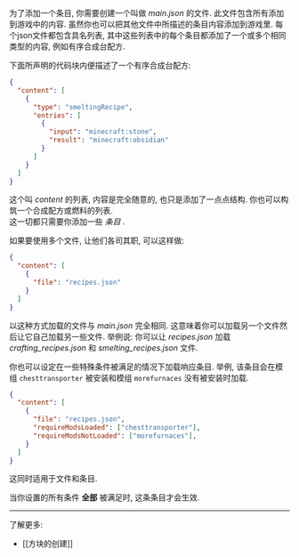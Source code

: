 为了添加一个条目, 你需要创建一个叫做 _main.json_ 的文件. 此文件包含所有添加到游戏中的内容. 虽然你也可以把其他文件中所描述的条目内容添加到游戏里.
每个json文件都包含具名列表, 其中这些列表中的每个条目都添加了一个或多个相同类型的内容, 例如有序合成台配方.

下面所声明的代码块内便描述了一个有序合成台配方:

```json
{
  "content": [
    {
      "type": "smeltingRecipe",
      "entries": [
        {
          "input": "minecraft:stone",
          "result": "minecraft:obsidian"
        }
      ]
    }
  ]
}
```
	
这个叫 _content_ 的列表, 内容是完全随意的, 也只是添加了一点点结构. 你也可以构筑一个合成配方或燃料的列表.  
这一切都只需要你添加一些 _条目_ .

如果要使用多个文件, 让他们各司其职, 可以这样做:

```json
{
  "content": [
    {
      "file": "recipes.json"
    }
  ]
}
```
	
以这种方式加载的文件与 _main.json_ 完全相同. 这意味着你可以加载另一个文件然后让它自己加载另一些文件.
举例说: 你可以让 _recipes.json_ 加载 _crafting\_recipes.json_ 和 _smelting\_recipes.json_ 文件.

你也可以设定在一些特殊条件被满足的情况下加载响应条目. 举例, 该条目会在模组 `chesttransporter` 被安装和模组 `morefurnaces` 没有被安装时加载.

```json
{
  "content": [
    {
      "file": "recipes.json",
      "requireModsLoaded": ["chesttransporter"],
      "requireModsNotLoaded": ["morefurnaces"],
    }
  ]
}
```
	
这同时适用于文件和条目.  

当你设置的所有条件 **全部** 被满足时, 这条条目才会生效.

***
了解更多:
* [[方块的创建]]